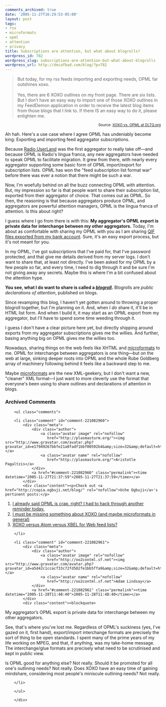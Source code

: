```yaml
---
comments_archived: true
date: '2005-11-27T16:29:53-05:00'
layout: post
tags:
- rss
- microformats
- opml
- attention
- privacy
title: Subscriptions are attention, but what about blogrolls?
wordpress_id: 782
wordpress_slug: subscriptions-are-attention-but-what-about-blogrolls
wordpress_url: http://decafbad.com/blog/?p=782
---
```

<blockquote cite="http://www.dltq.org/?p=763">But today, for my rss feeds importing and exporting needs, OPML far outshines xoxo.<br /><br />Yes, there are 6 XOXO outlines on my front page. There are six lists. But I don’t have an easy way to import one of those XOXO outlines in my FeedDemon application in order to receive the latest blog items from those blogs that I link to. If there IS an easy way to do it, please enlighten me.</blockquote>
<small style="text-align:right; display:block">Source: <a href="http://www.dltq.org/?p=763#comment-1131">XOXO vs. OPML at DLTQ.org</a></small>

Ah hah.  Here's a use case where I agree OPML has undeniably become king: Exporting and importing feed aggregator subscriptions.

Because [Radio UserLand][radio] was the first aggregator to really take off—and because OPML is Radio's lingua franca, any new aggregators have needed to speak OPML to facilitate migration.  It grew from there, with nearly every aggregator supporting some basic form of OPML import/export for subscription lists.  OPML has won the "feed subscription list format war" before there was ever a notion that there might be such a war.

Now, I'm woefully behind on all the buzz connecting OPML with attention.  But, my impression so far is that people want to share their subscription list, exported from their aggregator of choice.  That comes out as OPML.  So then, the reasoning is that because aggregators produce OPML, and aggregators are powerful attention managers, OPML is the lingua franca of attention.  Is this about right?

I guess where I go from there is with this:  **My aggregator's OPML export is private data for interchange between my other aggregators.**  Today, I'm about as comfortable with sharing my OPML with you as I am sharing [QIF files exported from my bank account][qif].  Sure, it's an easy export process, but it's not meant for you.

In my OPML, I've got subscriptions that I've paid for, that I've password protected, and that give me details derived from my server logs.  I don't want to share that, at least not directly.  I've been asked for my OPML by a few people so far, and every time, I need to dig through it and be sure I'm not giving away any secrets.  Maybe this is where I'm a bit confused about the attention hype.

**You see, what I do want to share is called a *[blogroll][radioblogroll]*.**  Blogrolls are *public declarations of attention*, published on blogs.  

Since revamping this blog, I haven't yet gotten around to throwing a proper blogroll together, but I'm planning on it.  And, when I *do* share it, it'll be in HTML list form.  And when I build it, it may start as an OPML export from my aggregator, but I'll have to spend some time weeding through it.

I guess I don't have a clear picture here yet, but directly shipping around exports from my aggregator subscriptions gives me the willies.  And further, basing anything big on OPML gives me the willies too.  

Nowadays, sharing things on the web feels like XHTML and [microformats][] to me.  OPML for interchange between aggregators is one thing—but on the web at large, sinking deeper roots into OPML and the whole Rube Goldberg array of machinery following behind it feels like a backward step to me.  

Maybe [microformats][] are the new XML-geekery, but I don't want a new, "cleaner" XML format—I just want to more cleverly use the format that everyone's been using to share outlines and declarations of attention in blogs.

[qif]: http://web.intuit.com/support/quicken/2002/win/1177.html
[radio]: http://radio.userland.com/
[radioblogroll]: http://radio.outliners.com/blogRollOutliner
[microformats]: http://www.microformats.org/

<div id="comments" class="comments archived-comments">
            <h3>Archived Comments</h3>
            
        <ul class="comments">
            
        <li class="comment" id="comment-221082960">
            <div class="meta">
                <div class="author">
                    <a class="avatar image" rel="nofollow" 
                       href="http://plasmasturm.org/"><img src="http://www.gravatar.com/avatar.php?gravatar_id=e17949267bbfe21a0fadf1bbf00592b4&amp;size=32&amp;default=http://mediacdn.disqus.com/1320279820/images/noavatar32.png"/></a>
                    <a class="avatar name" rel="nofollow" 
                       href="http://plasmasturm.org/">Aristotle Pagaltzis</a>
                </div>
                <a href="#comment-221082960" class="permalink"><time datetime="2005-11-27T21:37:59">2005-11-27T21:37:59</time></a>
            </div>
            <div class="content"><p>Check out <a href="http://copia.ogbuji.net/blog/" rel="nofollow">Uche Ogbuji</a>'s pertinent posts:</p>

<ol>
<li><a href="http://copia.ogbuji.net/blog/2005-11-14/I_already_" rel="nofollow">I already said OPML is crap, right? I had to hack through another reminder today.</a></li>
<li><a href="http://copia.ogbuji.net/blog/2005-11-15/I_must_be_" rel="nofollow">I must be missing something about XOXO (and maybe microformats in general)</a></li>
<li><a href="http://copia.ogbuji.net/blog/2005-11-16/Does_it_co" rel="nofollow">XOXO versus Atom versus XBEL for Web feed lists?</a></li>
</ol></div>
            
        </li>
    
        <li class="comment" id="comment-221082961">
            <div class="meta">
                <div class="author">
                    <a class="avatar image" rel="nofollow" 
                       href="http://oo2contml.sf.net"><img src="http://www.gravatar.com/avatar.php?gravatar_id=a5d42c1ccacf33c72fd502fe1bb5ffa9&amp;size=32&amp;default=http://mediacdn.disqus.com/1320279820/images/noavatar32.png"/></a>
                    <a class="avatar name" rel="nofollow" 
                       href="http://oo2contml.sf.net">Adam Lindsay</a>
                </div>
                <a href="#comment-221082961" class="permalink"><time datetime="2005-11-28T11:48:40">2005-11-28T11:48:40</time></a>
            </div>
            <div class="content"><blockquote>
  <p>My aggregator’s OPML export is private data for interchange between my other aggregators.</p>
</blockquote>

<p>See, that's where you've lost me. Regardless of OPML's suckiness (yes, I've gazed on it, first hand), export/import interchange formats are precisely the sort of thing to be open standards. I spent many of the prime years of my life working on MPEG, and that, if anything, was my take-home message. The interchange/glue formats are precisely what need to be scrutinised and kept in public view.</p>

<p>Is OPML good for anything else? Not really. Should it be promoted for all one's outlining needs? Not really. Does XOXO have an easy time of gaining mindshare, considering most people's miniscule outlining needs? Not really.</p></div>
            
        </li>
    
        </ul>
    
        </div>
    